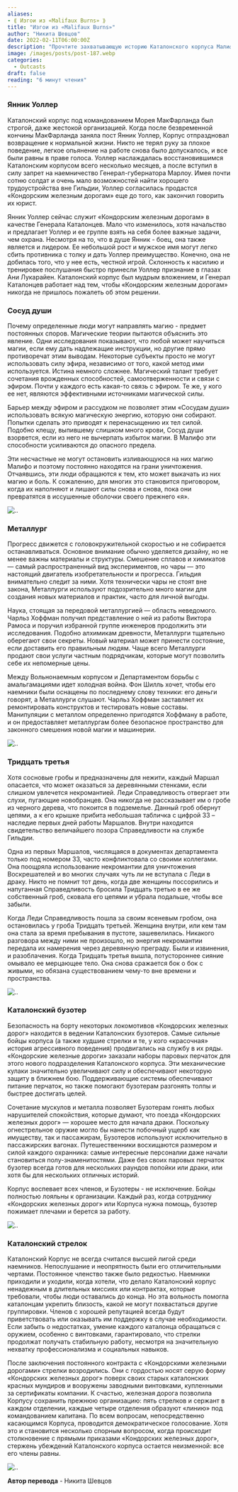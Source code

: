 ```yaml
---
aliases: 
- ⟪ Изгои из «Malifaux Burns» ⟫
title: "Изгои из «Malifaux Burns»"
author: "Никита Шевцов"
date: 2022-02-11T06:00:00Z
description: "Прочтите захватывающую историю Каталонского корпуса Малифо под руководством Мориа МакФарланда и возвышения Янника Уоллера в качестве нового командира. Узнайте, как склонность к насилию и лидерские качества Уоллер позволили ей получить признание и новую должность в Condor Railroads. Следите за ее путешествием, когда она преодолевает новые вызовы и следит за тем, чтобы каталонцы оставались разумным вложением для ее новых работодателей."
image: /images/posts/post-187.webp
categories:
  - Outcasts
draft: false
reading: "6 минут чтения"
---
```


### Янник Уоллер

Каталонский корпус под командованием Морея МакФарланда был строгой, даже жестокой организацией. Когда после безвременной кончины МакФарланда заняла пост Янник Уоллер, Корпус отпраздновал возвращение к нормальной жизни. Никто не терял руку за плохое поведение, легкое опьянение на работе снова было допускалось, и все были равны в праве голоса. Уоллер наслаждалась восстановившимся Каталонским корпусом всего несколько месяцев, а после вступил в силу запрет на наемничество Генерал-губернатора Марлоу. Имея почти сотню солдат и очень мало возможностей найти хорошего трудоустройства вне Гильдии, Уоллер согласилась продастся «Кондорским железным дорогам» еще до того, как закончил говорить их юрист.

Янник Уоллер сейчас служит «Кондорским железным дорогам» в качестве Генерала Каталонцев. Мало что изменилось, хотя начальство и предлагает Уоллер и ее группе взять на себя более важные задачи, чем охрана. Несмотря на то, что в душе Янник - боец, она также является и лидером. Ее небольшой рост и мужское имя могут легко сбить противника с толку и дать Уоллер преимущество. Конечно, она не добилась того, что у нее есть, честной игрой. Склонность к насилию и тренировке послушания быстро принесли Уоллер признание в глазах Ани Лукарайен. Каталонский корпус был мудрым вложением, и Генерал Каталонцев работает над тем, чтобы «Кондорским железным дорогам» никогда не пришлось пожалеть об этом решении.

### Сосуд души

Почему определенные люди могут направлять магию - предмет постоянных споров. Магические теории пытаются объяснить это явление. Одни исследования показывают, что любой может научиться магии, если ему дать надлежащие инструкции, но другие прямо противоречат этим выводам. Некоторые субъекты просто не могут использовать силу эфира, независимо от того, какой метод ими используется. Истина немного сложнее. Магический талант требует сочетания врожденных способностей, самоотверженности и связи с эфиром. Почти у каждого есть какая-то связь с эфиром. Те же, у кого ее нет, являются эффективными источниками магической силы.

Барьер между эфиром и рассудком не позволяет этим «Сосудам души» использовать всякую магическую энергию, которую они собирают. Попытки сделать это приводят к перенасыщению их тел силой. Подобно клещу, выпившему слишком много крови, Сосуд души взорвется, если из него не вычерпать избыток магии. В Малифо эти способности усиливаются до опасного предела.

Эти несчастные не могут остановить изливающуюся на них магию Малифо и поэтому постоянно находятся на грани уничтожения. Отчаявшись, эти люди обращаются к тем, кто может выкачать из них магию и боль. К сожалению, для многих это становится приговором, когда их наполняют и лишают силы снова и снова, пока они превратятся в иссушенные оболочки своего прежнего «я».

![..](/images/posts/post-187_img1.webp)


### Металлург

Прогресс движется с головокружительной скоростью и не собирается останавливаться. Основное внимание обычно уделяется дизайну, но не менее важны материалы и структуры. Смешение сплавов и химикатов — самый распространенный вид экспериментов, но чары — это настоящий двигатель изобретательности и прогресса. Гильдия внимательно следит за ними. Хотя технически чары не стоят вне закона, Металлурги используют подозрительно много магии для создания новых материалов и практик, часто для личной выгоды.

Наука, стоящая за передовой металлургией — область неведомого. Чарльз Хоффман получил представление о ней из работы Виктора Рамоса и поручил избранной группе инженеров продолжить эти исследования. Подобно алхимикам древности, Металлурги тщательно оберегают свои секреты. Новый материал может принести состояние, если доставить его правильным людям. Чаще всего Металлурги продают свои услуги частным подрядчикам, которые могут позволить себе их непомерные цены.

Между Вольнонаемным корпусом и Департаментом борьбы с амальгамациями идет холодная война. Фон Шилль хочет, чтобы его наемники были оснащены по последнему слову техники: его деньги говорят, а Металлурги слушают. Чарльз Хоффман заставляет их ремонтировать конструктов и тестировать новые составы. Манипуляции с металлом определенно пригодятся Хоффману в работе, и он предоставляет металлургам более безопасное пространство для законного смешения новой магии и машинерии.

![..](/images/posts/post-187_img2.webp)


### Тридцать третья

Хотя сосновые гробы и предназначены для нежити, каждый Маршал опасается, что может оказаться за деревянными стенками, если слишком увлечется некромантией. Леди Справедливость отвергает эти слухи, пугающие новобранцев. Она никогда не рассказывает им о гробе из черного дерева, что покоится в подземелье. Данный гроб обернут цепями, а к его крышке прибита небольшая табличка с цифрой 33 – наследие первых дней работы Маршалов. Внутри находится свидетельство величайшего позора Справедливости на службе Гильдии.

Одна из первых Маршалов, числящаяся в документах департамента только под номером 33, часто конфликтовала со своими коллегами. Она поощряла использование некромантии для уничтожения Воскрешателей и во многих случаях чуть ли не вступала с Леди в драку. Никто не помнит тот день, когда две женщины поссорились и напуганная Справедливость бросила Тридцать третью в ее же собственный гроб, сковала его цепями и убрала подальше, чтобы все забыли.

Когда Леди Справедливость пошла за своим ясеневым гробом, она остановилась у гроба Тридцать третьей. Женщина внутри, или кем там она стала за время пребывания в пустоте, зашевелилась. Никакого разговора между ними не произошло, но энергия некромантии передала их намерения через деревянную преграду. Были и извинения, и разоблачения. Когда Тридцать третья вышла, потустороннее сияние омывало ее мерцающее тело. Она снова сражается бок о бок с живыми, но обязана существованием чему-то вне времени и пространства.

![..](/images/posts/post-187_img3.webp)


### Каталонский бузотер

Безопасность на борту некоторых локомотивов «Кондорских железных дорог» находится в ведении Каталонских бузотеров. Самые сильные бойцы корпуса (а также худшие стрелки и те, у кого «красочная» история агрессивного поведения) продвигались на службу в их ряды. «Кондорские железные дороги» заказали наборы паровых перчаток для этого нового подразделения Каталонского корпуса. Эти механические кулаки значительно увеличивают силу и обеспечивают некоторую защиту в ближнем бою. Поддерживающие системы обеспечивают питание перчаток, но также помогают бузотерам разгонять толпы и быстрее достигать целей.

Сочетание мускулов и металла позволяет Бузотерам гонять любых нарушителей спокойствия, которые думают, что поезда «Кондорских железных дорог» — хорошее место для начала драки. Поскольку огнестрельное оружие могло бы нанести побочный ущерб как имуществу, так и пассажирам, Бузотеров используют исключительно в пассажирских вагонах. Путешественники восхищаются размером и силой каждого охранника: самые интересные персоналии даже начали становиться полу-знаменитостями. Даже без своих паровых перчаток бузотер всегда готов для нескольких раундов попойки или драки, или хотя бы для нескольких отличных историй.

Корпус воспевает всех членов, и Бузотеры - не исключение. Бойцы полностью лояльны к организации. Каждый раз, когда сотруднику «Кондорских железных дорог» или Корпуса нужна помощь, бузотер пожимает плечами и берется за работу.

![..](/images/posts/post-187_img4.webp)


### Каталонский стрелок

Каталонский Корпус не всегда считался высшей лигой среди наемников. Непослушание и неопрятность были его отличительными чертами. Постоянное членство также было редкостью. Наемники приходили и уходили, когда хотели, что делало Каталонский корпус ненадежным в длительных миссиях или контрактах, которые требовали, чтобы люди оставались до конца. Но эта вольность помогла каталонцам укрепить близость, какой не могут похвастаться другие группировки. Членов с хорошей репутацией всегда будут приветствовать или оказывать им поддержку в случае необходимости. Если забыть о недостатках, умение каждого каталонца обращаться с оружием, особенно с винтовками, гарантировало, что стрелки продолжат получать стабильную работу, несмотря на значительную нехватку профессионализма и социальных навыков.

После заключения постоянного контракта с «Кондорскими железными дорогами» стрелки возродились. Они с гордостью носят серую форму «Кондорских железных дорог» поверх своих старых каталонских красных мундиров и вооружены заводными винтовками, купленными за сертификаты компании. К счастью, железная дорога позволила Корпусу сохранить прежнюю организацию: пять стрелков и сержант в каждом отделении, каждые четыре отделения образуют «линию» под командованием капитана. По всем вопросам, непосредственно касающимся Корпуса, проводится демократическое голосование. Хотя это и становится несколько спорным вопросом, когда происходит столкновение с прямыми приказами «Кондорских железных дорог», стержень убеждений Каталонского корпуса остается неизменной: все его члены равны.

![..](/images/postspost-187_img5.webp)


**Автор перевода** - Никита Шевцов

